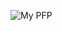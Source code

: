 ![My PFP](https://cdn.discordapp.com/avatars/821303296018743336/08fa49adc4c7de6aff0541b614db55a0.png?size=1024)
